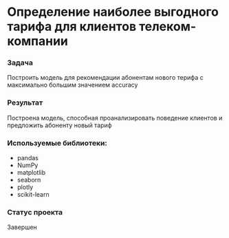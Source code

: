 # Определение наиболее выгодного тарифа для клиентов телеком-компании
### Задача
Построить модель для рекомендации абонентам нового терифа с максимально большим значением accuracy

### Результат
Построена модель, способная проанализировать поведение клиентов и предложить абоненту новый тариф

### Используемые библиотеки:
- pandas
- NumPy
- matplotlib
- seaborn
- plotly
- scikit-learn

### Статус проекта
Завершен
